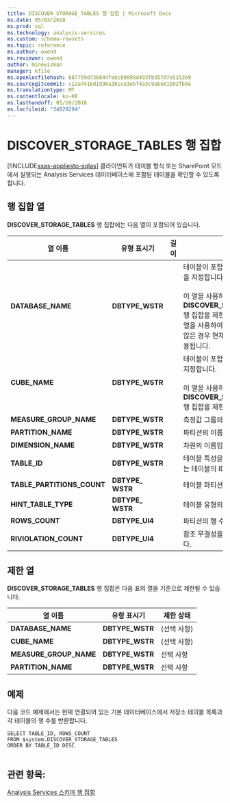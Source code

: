 ```yaml
---
title: DISCOVER_STORAGE_TABLES 행 집합 | Microsoft Docs
ms.date: 05/03/2018
ms.prod: sql
ms.technology: analysis-services
ms.custom: schema-rowsets
ms.topic: reference
ms.author: owend
ms.reviewer: owend
author: minewiskan
manager: kfile
ms.openlocfilehash: b87759d736044febc89099d493fb357d7e5153b9
ms.sourcegitcommit: c12a7416d1996a3bcce3ebf4a3c9abe61b02fb9e
ms.translationtype: MT
ms.contentlocale: ko-KR
ms.lasthandoff: 05/10/2018
ms.locfileid: "34029294"
---
```

# <a name="discoverstoragetables-rowset"></a>DISCOVER_STORAGE_TABLES 행 집합
[!INCLUDE[ssas-appliesto-sqlas](../../../includes/ssas-appliesto-sqlas.md)]
  클라이언트가 테이블 형식 또는 SharePoint 모드에서 실행되는 Analysis Services 데이터베이스에 포함된 테이블을 확인할 수 있도록 합니다.  
  
## <a name="rowset-columns"></a>행 집합 열  
 **DISCOVER_STORAGE_TABLES** 행 집합에는 다음 열이 포함되어 있습니다.  
  
|**열 이름**|**유형 표시기**|**길이**|**설명**|  
|---------------------|------------------------|----------------|---------------------|  
|**DATABASE_NAME**|**DBTYPE_WSTR**||테이블이 포함된 데이터베이스 이름을 지정합니다.<br /><br /> 이 열을 사용하여 **DISCOVER_STORAGE_TABLES** 행 집합을 제한할 수 있습니다. 이 열을 사용하여 행 집합을 제한하지 않은 경우 현재 데이터베이스가 사용됩니다.|  
|**CUBE_NAME**|**DBTYPE_WSTR**||테이블이 포함된 큐브 또는 모델을 지정합니다.<br /><br /> 이 열을 사용하여 **DISCOVER_STORAGE_TABLES** 행 집합을 제한할 수 있습니다.|  
|**MEASURE_GROUP_NAME**|**DBTYPE_WSTR**||측정값 그룹의 이름입니다.|  
|**PARTITION_NAME**|**DBTYPE_WSTR**||파티션의 이름입니다.|  
|**DIMENSION_NAME**|**DBTYPE_WSTR**||차원의 이름입니다.|  
|**TABLE_ID**|**DBTYPE_WSTR**||테이블 특성을 저장하는 데 사용되는 테이블의 ID입니다.|  
|**TABLE_PARTITIONS_COUNT**|**DBTYPE_ WSTR**||테이블 파티션 수입니다.|  
|**HINT_TABLE_TYPE**|**DBTYPE_ WSTR**||테이블 유형의 힌트입니다.|  
|**ROWS_COUNT**|**DBTYPE_UI4**||파티션의 행 수입니다.|  
|**RIVIOLATION_COUNT**|**DBTYPE_UI4**||참조 무결성을 위반하는 행 수입니다.|  
  
## <a name="restriction-columns"></a>제한 열  
 **DISCOVER_STORAGE_TABLES** 행 집합은 다음 표의 열을 기준으로 제한될 수 있습니다.  
  
|**열 이름**|**유형 표시기**|**제한 상태**|  
|---------------------|------------------------|---------------------------|  
|**DATABASE_NAME**|**DBTYPE_WSTR**|(선택 사항)|  
|**CUBE_NAME**|**DBTYPE_WSTR**|(선택 사항)|  
|**MEASURE_GROUP_NAME**|**DBTYPE_WSTR**|선택 사항|  
|**PARTITION_NAME**|**DBTYPE_WSTR**|선택 사항|  
  
## <a name="example"></a>예제  
 다음 코드 예제에서는 현재 연결되어 있는 기본 데이터베이스에서 저장소 테이블 목록과 각 테이블의 행 수를 반환합니다.  
  
```  
SELECT TABLE_ID, ROWS_COUNT  
FROM $system.DISCOVER_STORAGE_TABLES  
ORDER BY TABLE_ID DESC  
  
```  
  
## <a name="see-also"></a>관련 항목:  
 [Analysis Services 스키마 행 집합](../../../analysis-services/schema-rowsets/analysis-services-schema-rowsets.md)  
  
  

